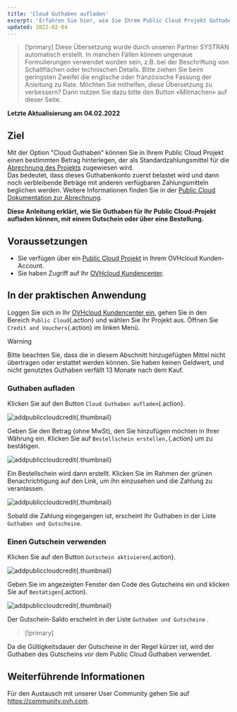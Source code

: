 ```yaml
---
title: 'Cloud Guthaben aufladen'
excerpt: 'Erfahren Sie hier, wie Sie Ihrem Public Cloud Projekt Guthaben oder Gutscheine hinzufügen'
updated: 2022-02-04
---
```


> [!primary]
> Diese Übersetzung wurde durch unseren Partner SYSTRAN automatisch erstellt. In manchen Fällen können ungenaue Formulierungen verwendet worden sein, z.B. bei der Beschriftung von Schaltflächen oder technischen Details. Bitte ziehen Sie beim geringsten Zweifel die englische oder französische Fassung der Anleitung zu Rate. Möchten Sie mithelfen, diese Übersetzung zu verbessern? Dann nutzen Sie dazu bitte den Button «Mitmachen» auf dieser Seite.
>

**Letzte Aktualisierung am 04.02.2022**

## Ziel

Mit der Option "Cloud Guthaben" können Sie in Ihrem Public Cloud Projekt einen bestimmten Betrag hinterlegen, der als Standardzahlungsmittel für die [Abrechnung des Projekts](/pages/platform/public-cloud/analyze_billing) zugewiesen wird.<br>
Das bedeutet, dass dieses Guthabenkonto zuerst belastet wird und dann noch verbleibende Beträge mit anderen verfügbaren Zahlungsmitteln beglichen werden. Weitere Informationen finden Sie in der [Public Cloud Dokumentation zur Abrechnung](https://docs.ovh.com/de/billing/).

**Diese Anleitung erklärt, wie Sie Guthaben für Ihr Public Cloud-Projekt aufladen können, mit einem Gutschein oder über eine Bestellung.**

## Voraussetzungen

- Sie verfügen über ein [Public Cloud Projekt](https://www.ovhcloud.com/de/public-cloud/) in Ihrem OVHcloud Kunden-Account.
- Sie haben Zugriff auf Ihr [OVHcloud Kundencenter](https://www.ovh.com/auth/?action=gotomanager&from=https://www.ovh.de/&ovhSubsidiary=de).

## In der praktischen Anwendung

Loggen Sie sich in Ihr [OVHcloud Kundencenter ein](https://www.ovh.com/auth/?action=gotomanager&from=https://www.ovh.com/fr/&ovhSubsidiary=fr), gehen Sie in den Bereich `Public Cloud`{.action} und wählen Sie Ihr Projekt aus. Öffnen Sie `Credit and Vouchers`{.action} im linken Menü.

> [!warning]
>
Bitte beachten Sie, dass die in diesem Abschnitt hinzugefügten Mittel nicht übertragen oder erstattet werden können. Sie haben keinen Geldwert, und nicht genutztes Guthaben verfällt 13 Monate nach dem Kauf.
>

### Guthaben aufladen

Klicken Sie auf den Button `Cloud Guthaben aufladen`{.action}.

![addpubliccloudcredit](images/cloudcredit1.png){.thumbnail}

Geben Sie den Betrag (ohne MwSt), den Sie hinzufügen möchten in Ihrer Währung ein. Klicken Sie auf `Bestellschein erstellen,`{.action} um zu bestätigen.

![addpubliccloudcredit](images/cloudcredit2.png){.thumbnail}

Ein Bestellschein wird dann erstellt. Klicken Sie im Rahmen der grünen Benachrichtigung auf den Link, um ihn einzusehen und die Zahlung zu veranlassen.

![addpubliccloudcredit](images/cloudcredit3.png){.thumbnail}

Sobald die Zahlung eingegangen ist, erscheint Ihr Guthaben in der Liste `Guthaben und Gutscheine`.

### Einen Gutschein verwenden

Klicken Sie auf den Button `Gutschein aktivieren`{.action}.

![addpubliccloudcredit](images/voucher1.png){.thumbnail}

Geben Sie im angezeigten Fenster den Code des Gutscheins ein und klicken Sie auf `Bestätigen`{.action}.

![addpubliccloudcredit](images/voucher2.png){.thumbnail}

Der Gutschein-Saldo erscheint in der Liste `Guthaben und Gutscheine` .

> [!primary]
>
Da die Gültigkeitsdauer der Gutscheine in der Regel kürzer ist, wird der Guthaben des Gutscheins vor dem Public Cloud Guthaben verwendet.
>

## Weiterführende Informationen

Für den Austausch mit unserer User Community gehen Sie auf <https://community.ovh.com>.
